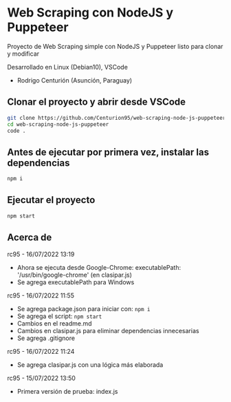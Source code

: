 # Web Scraping con NodeJS y Puppeteer
Proyecto de Web Scraping simple con NodeJS y Puppeteer listo para clonar y modificar

Desarrollado en Linux (Debian10), VSCode

- Rodrigo Centurión
(Asunción, Paraguay)

## Clonar el proyecto y abrir desde VSCode
```sh
git clone https://github.com/Centurion95/web-scraping-node-js-puppeteer.git
cd web-scraping-node-js-puppeteer
code .
```

## Antes de ejecutar por primera vez, instalar las dependencias
```sh
npm i
```

## Ejecutar el proyecto
```sh
npm start
```


## Acerca de
rc95 - 16/07/2022 13:19
- Ahora se ejecuta desde Google-Chrome: executablePath: '/usr/bin/google-chrome' (en clasipar.js)
- Se agrega executablePath para Windows

rc95 - 16/07/2022 11:55
- Se agrega package.json para iniciar con: `npm i`
- Se agrega el script: `npm start`
- Cambios en el readme.md
- Cambios en clasipar.js para eliminar dependencias innecesarias
- Se agrega .gitignore

rc95 - 16/07/2022 11:24
- Se agrega clasipar.js con una lógica más elaborada 

rc95 - 15/07/2022 13:50
- Primera versión de prueba: index.js
